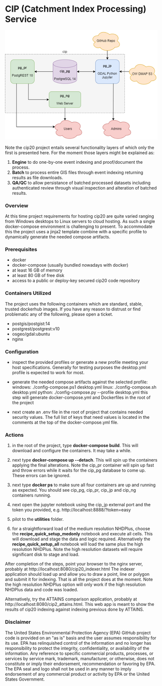 # CIP (Catchment Index Processing) Service

![architecture.drawio.png](docs/architecture.drawio.png)

Note the cip20 project entails several functionality layers of which only the first is presented here.  For the moment those layers might be explained as:

1. **Engine** to do one-by-one event indexing and proof/document the process.
2. **Batch** to process entire GIS files through event indexing returning results as file downloads.
3. **QA/QC** to allow persistance of batched processed datasets including authenticated review through visual inspection and alteration of batched results.

### Overview

At this time project requirements for hosting cip20 are quite varied ranging from Windows desktops to Linux servers to cloud hosting.  As such a single docker-compose environment is challenging to present.  To accommodate this the project uses a jinja2 template combine with a specific profile to dynamically generate the needed compose artifacts.  

### Prerequisites

- docker
- docker-compose (usually bundled nowadays with docker)
- at least 16 GB of memory
- at least 80 GB of free disk
- access to a public or deploy-key secured cip20 code repository

### Containers Utilized

The project uses the following containers which are standard, stable, trusted dockerhub images.  If you have any reason to distrust or find problematic any of the following, please open a ticket.

- postgis/postgist:14
- postgrest/postgrest:v10
- osgeo/gdal:ubuntu
- nginx

### Configuration

- inspect the provided profiles or generate a new profile meeting your host specifications.  Generally for testing purposes the desktop.yml profile is expected to work for most.

- generate the needed compose artifacts against the selected profile:
  windows: ./config-compose.ps1 desktop.yml
  linux:   ./config-compose.sh  desktop.yml
  python:  ./config-compose.py --profile desktop.yml
  this step will generate docker-compose.yml and Dockerfiles in the root of the project

- next create an .env file in the root of project that contains needed security values.  The full list of keys that need values is located in the comments at the top of the docker-compose.yml file.

### Actions

1. in the root of the project, type **docker-compose build**.  This will download and configure the containers.  It may take a while.

2. next type **docker-compose up --detach**.  This will spin up the containers applying the final alterations.  Note the cip_pr container will spin up fast and throw errors while it waits for the cip_pg database to come up.  These errors can be ignored.

3. next type **docker ps** to make sure all four containers are up and running as expected.  You should see cip_pg, cip_pr, cip_jp and cip_ng containers running.

4. next open the jupyter notebook using the cip_jp external port and the token you provided, e.g. http://localhost:8888/?token=easy

5. pilot to the **utilities** folder.

6. for a straightforward load of the medium resolution NHDPlus, choose the **recipe_quick_setup_medonly** notebook and execute all cells.  This will download and stage the data and logic required.  Alternatively the **recipe_quick_setup_all** notebook will load the same plus the high resolution NHDPlus.  Note the high resolution datasets will require significant disk to stage and load.

After completion of the steps, point your browser to the nginx server, probably at http://localhost:8080/cip20_indexer.html
The indexer application should load up and allow you to draw a point, line or polygon and submit it for indexing.  That is all the project does at the moment.  Note the high resolution NHDPlus option will only work if the high resolution NHDPlus data and code was loaded.

Alternatively, try the ATTAINS comparison application, probably at http://localhost:8080/cip2_attains.html.  This web app is meant to show the results of cip20 indexing against indexing previous done by ATTAINS.

### Disclaimer

The United States Environmental Protection Agency (EPA) GitHub project code is provided on an "as is" basis and the user assumes responsibility for its use. EPA has relinquished control of the information and no longer has responsibility to protect the integrity, confidentiality, or availability of the information. Any reference to specific commercial products, processes, or services by service mark, trademark, manufacturer, or otherwise, does not constitute or imply their endorsement, recommendation or favoring by EPA. The EPA seal and logo shall not be used in any manner to imply endorsement of any commercial product or activity by EPA or the United States Government.
